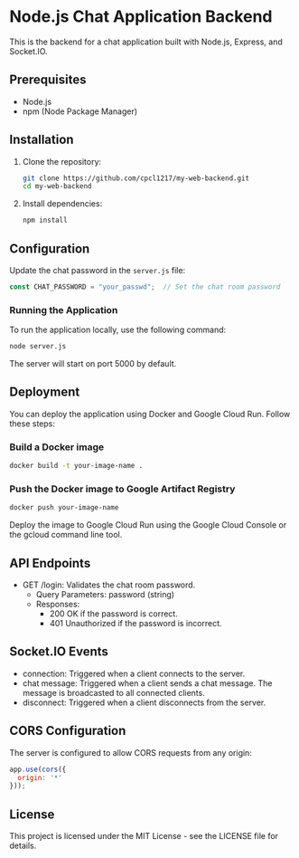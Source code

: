 # Node.js Chat Application Backend

This is the backend for a chat application built with Node.js, Express, and Socket.IO.

## Prerequisites

- Node.js
- npm (Node Package Manager)

## Installation

1. Clone the repository:

    ```bash
    git clone https://github.com/cpcl1217/my-web-backend.git
    cd my-web-backend
    ```

2. Install dependencies:

    ```bash
    npm install
    ```

## Configuration

Update the chat password in the `server.js` file:

```javascript
const CHAT_PASSWORD = "your_passwd";  // Set the chat room password
```

### Running the Application

To run the application locally, use the following command:

```bash
node server.js
```

The server will start on port 5000 by default.

## Deployment
You can deploy the application using Docker and Google Cloud Run. Follow these steps:

### Build a Docker image

```bash
docker build -t your-image-name .
```

### Push the Docker image to Google Artifact Registry

```bash
docker push your-image-name
```

Deploy the image to Google Cloud Run using the Google Cloud Console or the gcloud command line tool.

## API Endpoints

- GET /login: Validates the chat room password.
  - Query Parameters: password (string)
  - Responses:
    - 200 OK if the password is correct.
    - 401 Unauthorized if the password is incorrect.

## Socket.IO Events

- connection: Triggered when a client connects to the server.
- chat message: Triggered when a client sends a chat message. The message is broadcasted to all connected clients.
- disconnect: Triggered when a client disconnects from the server.

## CORS Configuration

The server is configured to allow CORS requests from any origin:

```javascript
app.use(cors({
  origin: '*'
}));
```

## License

This project is licensed under the MIT License - see the LICENSE file for details.
